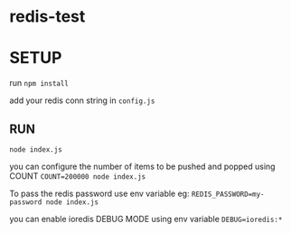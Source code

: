 # redis-test

# SETUP

run `npm install`

 add your redis conn string in `config.js`
## RUN

`node index.js`

you can configure the number of items to be pushed and popped using COUNT
`COUNT=200000 node index.js`

To pass the redis password use env variable
eg:
`REDIS_PASSWORD=my-password node index.js`

you can enable ioredis DEBUG MODE using env variable
`DEBUG=ioredis:* `